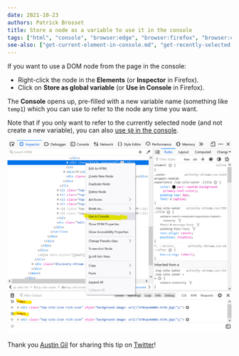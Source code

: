```yaml
---
date: 2021-10-23
authors: Patrick Brosset
title: Store a node as a variable to use it in the console
tags: ["html", "console", "browser:edge", "browser:firefox", "browser:chrome", "browser:safari"]
see-also: ["get-current-element-in-console.md", "get-recently-selected-dom-nodes-in-console.md"]
---
```

If you want to use a DOM node from the page in the console:

* Right-click the node in the **Elements** (or **Inspector** in Firefox).
* Click on **Store as global variable** (or **Use in Console** in Firefox).

The **Console** opens up, pre-filled with a new variable name (something like `temp1`) which you can use to refer to the node any time you want.

Note that if you only want to refer to the currently selected node (and not create a new variable), you can also [use `$0` in the console](/tips/en/get-current-element-in-console).

![Firefox's "use in console" context menu option in the Inspector, and also showing the Console with a couple of tempN variables.](/assets/img/store-node-as-variable.png)

Thank you [Austin Gil](https://austingil.com/) for sharing this tip on [Twitter](https://twitter.com/Stegosource/status/1451294683024355328)!
